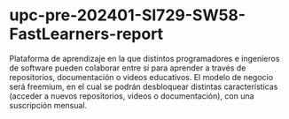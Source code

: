 # upc-pre-202401-SI729-SW58-FastLearners-report

Plataforma de aprendizaje en la que distintos programadores e ingenieros de software pueden colaborar entre sí para aprender a través de repositorios, documentación o videos educativos. El modelo de negocio será freemium, en el cual se podrán desbloquear distintas características (acceder a nuevos repositorios, videos o documentación), con una suscripción mensual.
